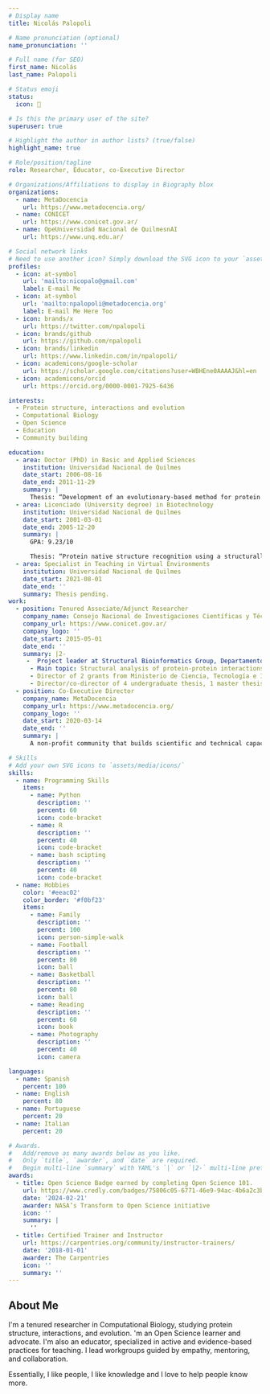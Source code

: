 ```yaml
---
# Display name
title: Nicolás Palopoli

# Name pronunciation (optional)
name_pronunciation: ''

# Full name (for SEO)
first_name: Nicolás
last_name: Palopoli

# Status emoji
status:
  icon: 🤗

# Is this the primary user of the site?
superuser: true

# Highlight the author in author lists? (true/false)
highlight_name: true

# Role/position/tagline
role: Researcher, Educator, co-Executive Director

# Organizations/Affiliations to display in Biography blox
organizations:
  - name: MetaDocencia
    url: https://www.metadocencia.org/
  - name: CONICET
    url: https://www.conicet.gov.ar/
  - name: OpeUniversidad Nacional de QuilmesnAI
    url: https://www.unq.edu.ar/

# Social network links
# Need to use another icon? Simply download the SVG icon to your `assets/media/icons/` folder.
profiles:
  - icon: at-symbol
    url: 'mailto:nicopalo@gmail.com'
    label: E-mail Me
  - icon: at-symbol
    url: 'mailto:npalopoli@metadocencia.org'
    label: E-mail Me Here Too
  - icon: brands/x
    url: https://twitter.com/npalopoli
  - icon: brands/github
    url: https://github.com/npalopoli
  - icon: brands/linkedin
    url: https://www.linkedin.com/in/npalopoli/
  - icon: academicons/google-scholar
    url: https://scholar.google.com/citations?user=WBHEne0AAAAJ&hl=en
  - icon: academicons/orcid
    url: https://orcid.org/0000-0001-7925-6436

interests:
  - Protein structure, interactions and evolution
  - Computational Biology
  - Open Science
  - Education
  - Community building

education:
  - area: Doctor (PhD) in Basic and Applied Sciences
    institution: Universidad Nacional de Quilmes
    date_start: 2006-08-16
    date_end: 2011-11-29
    summary: |
      Thesis: “Development of an evolutionary-based method for protein tertiary structure validation and its application to starch synthase characterization”. Supervisor: Dr. Gustavo Parisi, UNQ. Co-supervisor: Dr. Diego Gómez Casati, Universidad Nacional de San Martín (UNSAM), Argentina.
  - area: Licenciado (University degree) in Biotechnology
    institution: Universidad Nacional de Quilmes
    date_start: 2001-03-01
    date_end: 2005-12-20
    summary: |
      GPA: 9.23/10

      Thesis: “Protein native structure recognition using a structurally based evolution model”. Advisor: Dr. Gustavo Parisi.
  - area: Specialist in Teaching in Virtual Environments
    institution: Universidad Nacional de Quilmes
    date_start: 2021-08-01
    date_end: ''
    summary: Thesis pending.
work:
  - position: Tenured Associate/Adjunct Researcher
    company_name: Consejo Nacional de Investigaciones Científicas y Técnicas (CONICET), Argentina.
    company_url: https://www.conicet.gov.ar/
    company_logo: ''
    date_start: 2015-05-01
    date_end: ''
    summary: |2-
     -  Project leader at Structural Bioinformatics Group, Departamento de Ciencia y Tecnología, UNQ) Group Leader: Dr. G. Parisi.
      - Main topic: Structural analysis of protein-protein interactions mediated by short linear motifs
      - Director of 2 grants from Ministerio de Ciencia, Tecnología e Innovación of Argentina (MinCyT). Co-director of 1 grant from UNQ. Researcher in 2 grants from CONICET and 2 from Horizon 2020 MSCA-RISE by the European Union.
      - Director/co-director of 4 undergraduate thesis, 1 master thesis, 3 PhD candidates, and 2 postdoctoral researchers.
  - position: Co-Executive Director
    company_name: MetaDocencia
    company_url: https://www.metadocencia.org/
    company_logo: ''
    date_start: 2020-03-14
    date_end: ''
    summary: |
      A non-profit community that builds scientific and technical capacities in Latin America by co-developing networks, active learning spaces, and accessible resources.

# Skills
# Add your own SVG icons to `assets/media/icons/`
skills:
  - name: Programming Skills
    items:
      - name: Python
        description: ''
        percent: 60
        icon: code-bracket
      - name: R
        description: ''
        percent: 40
        icon: code-bracket
      - name: bash scipting
        description: ''
        percent: 40
        icon: code-bracket
  - name: Hobbies
    color: '#eeac02'
    color_border: '#f0bf23'
    items:
      - name: Family
        description: ''
        percent: 100
        icon: person-simple-walk
      - name: Football
        description: ''
        percent: 80
        icon: ball
      - name: Basketball
        description: ''
        percent: 80
        icon: ball
      - name: Reading
        description: ''
        percent: 60
        icon: book
      - name: Photography
        description: ''
        percent: 40
        icon: camera

languages:
  - name: Spanish
    percent: 100
  - name: English
    percent: 80
  - name: Portuguese
    percent: 20
  - name: Italian
    percent: 20

# Awards.
#   Add/remove as many awards below as you like.
#   Only `title`, `awarder`, and `date` are required.
#   Begin multi-line `summary` with YAML's `|` or `|2-` multi-line prefix and indent 2 spaces below.
awards:
  - title: Open Science Badge earned by completing Open Science 101.
    url: https://www.credly.com/badges/75806c05-6771-46e9-94ac-4b6a2c3b53f5/public_url
    date: '2024-02-21'
    awarder: NASA’s Transform to Open Science initiative
    icon: ''
    summary: |
      ''
  - title: Certified Trainer and Instructor
    url: https://carpentries.org/community/instructor-trainers/
    date: '2018-01-01'
    awarder: The Carpentries
    icon: ''
    summary: ''
---
```


## About Me

I'm a tenured researcher in Computational Biology, studying protein structure, interactions, and evolution. 'm an Open Science learner and advocate. I'm also an educator, specialized in active and evidence-based practices for teaching. I lead workgroups guided by empathy, mentoring, and collaboration.

Essentially, I like people, I like knowledge and I love to help people know more.
